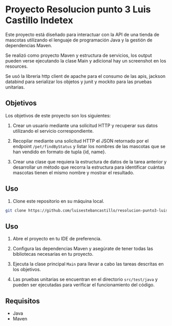 # Proyecto Resolucion punto 3 Luis Castillo Indetex

Este proyecto está diseñado para interactuar con la API de una tienda de mascotas utilizando el lenguaje de programación Java y la gestión de dependencias Maven.

Se realizó como proyecto Maven y estructura de servicios, los output pueden verse ejecutando la clase Main y adicional hay un screenshot en los resources.

Se usó la libreria http client de apache para el consumo de las apis, jackson databind para serializar los objetos y junit y mockito para las pruebas unitarias.

## Objetivos

Los objetivos de este proyecto son los siguientes:

1. Crear un usuario mediante una solicitud HTTP y recuperar sus datos utilizando el servicio correspondiente.

2. Recopilar mediante una solicitud HTTP el JSON retornado por el endpoint `/pet/findByStatus` y listar los nombres de las mascotas que se han vendido en formato de tupla {id, name}.

3. Crear una clase que requiera la estructura de datos de la tarea anterior y desarrollar un método que recorra la estructura para identificar cuántas mascotas tienen el mismo nombre y mostrar el resultado.

## Uso

1. Clone este repositorio en su máquina local.

```bash
git clone https://github.com/luisestebancastillo/resolucion-punto3-luiscastillo-inditex.git
```

## Uso

1. Abre el proyecto en tu IDE de preferencia.

2. Configura las dependencias Maven y asegúrate de tener todas las bibliotecas necesarias en tu proyecto.

3. Ejecuta la clase principal `Main` para llevar a cabo las tareas descritas en los objetivos.

4. Las pruebas unitarias se encuentran en el directorio `src/test/java` y pueden ser ejecutadas para verificar el funcionamiento del código.

## Requisitos
- Java 
- Maven

